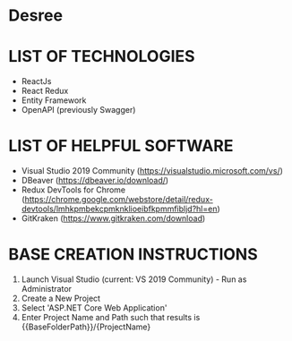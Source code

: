 ﻿# Desree

# LIST OF TECHNOLOGIES
* ReactJs
* React Redux
* Entity Framework
* OpenAPI (previously Swagger)

# LIST OF HELPFUL SOFTWARE
* Visual Studio 2019 Community (https://visualstudio.microsoft.com/vs/)
* DBeaver (https://dbeaver.io/download/)
* Redux DevTools for Chrome (https://chrome.google.com/webstore/detail/redux-devtools/lmhkpmbekcpmknklioeibfkpmmfibljd?hl=en)
* GitKraken (https://www.gitkraken.com/download)

# BASE CREATION INSTRUCTIONS ###
1. Launch Visual Studio (current: VS 2019 Community) - Run as Administrator
2. Create a New Project
3. Select 'ASP.NET Core Web Application'
4. Enter Project Name and Path such that results is {{BaseFolderPath}}/{ProjectName}
